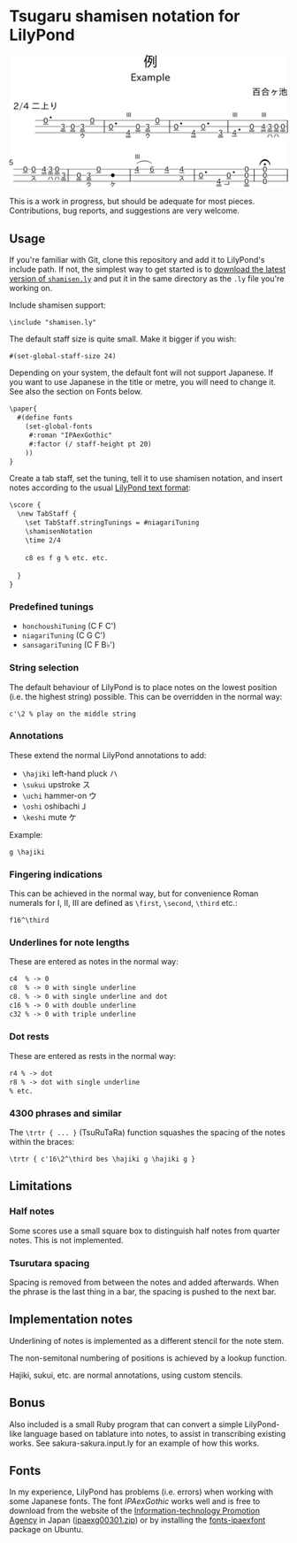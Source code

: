 # Tsugaru shamisen notation for LilyPond

![Sample output](example.svg)

This is a work in progress, but should be adequate for most pieces.
Contributions, bug reports, and suggestions are very welcome.

## Usage

If you're familiar with Git, clone this repository and add it to LilyPond's
include path. If not, the simplest way to get started is to
[download the latest version of `shamisen.ly`](https://raw.githubusercontent.com/threedaymonk/lilypond-shamisen/docs/shamisen.ly)
and put it in the same directory as the `.ly` file you're working on.

Include shamisen support:

    \include "shamisen.ly"

The default staff size is quite small. Make it bigger if you wish:

    #(set-global-staff-size 24)

Depending on your system, the default font will not support Japanese. If you
want to use Japanese in the title or metre, you will need to change it. See
also the section on Fonts below.

    \paper{
      #(define fonts
        (set-global-fonts
         #:roman "IPAexGothic"
         #:factor (/ staff-height pt 20)
        ))
    }

Create a tab staff, set the tuning, tell it to use shamisen notation, and
insert notes according to the usual
[LilyPond text format](http://lilypond.org/text-input.html):

    \score {
      \new TabStaff {
        \set TabStaff.stringTunings = #niagariTuning
        \shamisenNotation
        \time 2/4

        c8 es f g % etc. etc.

      }
    }

### Predefined tunings

- `honchoushiTuning` (C F C')
- `niagariTuning` (C G C')
- `sansagariTuning` (C F B♭')

### String selection

The default behaviour of LilyPond is to place notes on the lowest position
(i.e. the highest string) possible. This can be overridden in the normal way:

    c'\2 % play on the middle string

### Annotations

These extend the normal LilyPond annotations to add:

- `\hajiki` left-hand pluck ハ
- `\sukui` upstroke ス
- `\uchi` hammer-on ウ
- `\oshi` oshibachi ⅃
- `\keshi` mute ケ

Example:

    g \hajiki

### Fingering indications

This can be achieved in the normal way, but for convenience Roman numerals for
Ⅰ, Ⅱ, Ⅲ are defined as `\first`, `\second`, `\third` etc.:

    f16^\third

### Underlines for note lengths

These are entered as notes in the normal way:

    c4  % -> 0
    c8  % -> 0 with single underline
    c8. % -> 0 with single underline and dot
    c16 % -> 0 with double underline
    c32 % -> 0 with triple underline

### Dot rests

These are entered as rests in the normal way:

    r4 % -> dot
    r8 % -> dot with single underline
    % etc.

### 4300 phrases and similar

The `\trtr { ... }` (TsuRuTaRa) function squashes the spacing of the
notes within the braces:

    \trtr { c'16\2^\third bes \hajiki g \hajiki g }

## Limitations

### Half notes

Some scores use a small square box to distinguish half notes from quarter notes.
This is not implemented.

### Tsurutara spacing

Spacing is removed from between the notes and added afterwards. When the phrase
is the last thing in a bar, the spacing is pushed to the next bar.

## Implementation notes

Underlining of notes is implemented as a different stencil for the note stem.

The non-semitonal numbering of positions is achieved by a lookup function.

Hajiki, sukui, etc. are normal annotations, using custom stencils.

## Bonus

Also included is a small Ruby program that can convert a simple LilyPond-like
language based on tablature into notes, to assist in transcribing existing
works. See sakura-sakura.input.ly for an example of how this works.

## Fonts

In my experience, LilyPond has problems (i.e. errors) when working with some
Japanese fonts. The font *IPAexGothic* works well and is free to download from
the website of the
[Information-technology Promotion Agency](https://ipafont.ipa.go.jp/node26#en)
in Japan ([ipaexg00301.zip](https://oscdl.ipa.go.jp/IPAexfont/ipaexg00301.zip))
or by installing the [fonts-ipaexfont](apt:fonts-ipaexfont) package on Ubuntu.
